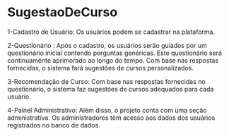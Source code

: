 # SugestaoDeCurso
1-Cadastro de Usuário: Os usuários podem se cadastrar na plataforma.

2-Questionário : Após o cadastro, os usuários serão guiados por um questionário inicial contendo perguntas genéricas. Este questionário será continuamente aprimorado ao longo do tempo. Com base nas respostas fornecidas, o sistema fará sugestões de cursos personalizados.

3-Recomendação de Curso: Com base nas respostas fornecidas no questionário, o sistema faz sugestões de cursos adequados para cada usuário.

4-Painel Administrativo: Além disso, o projeto conta com uma seção administrativa. Os administradores têm acesso aos dados dos usuários registrados no banco de dados.
